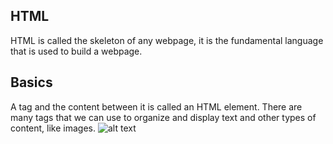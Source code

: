 ## HTML
HTML is called the skeleton of any webpage, it is the fundamental language that is used to build a webpage.

## Basics
A tag and the content between it is called an HTML element. 
There are many tags that we can use to organize and display text and other types of content, like images.
![alt text](https://content.codecademy.com/courses/learn-html/elements-and-structure/html%20lesson%20image.svg)

